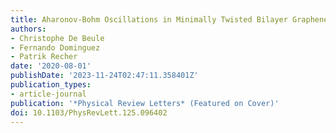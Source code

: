 ```yaml
---
title: Aharonov-Bohm Oscillations in Minimally Twisted Bilayer Graphene
authors:
- Christophe De Beule
- Fernando Dominguez
- Patrik Recher
date: '2020-08-01'
publishDate: '2023-11-24T02:47:11.358401Z'
publication_types:
- article-journal
publication: '*Physical Review Letters* (Featured on Cover)'
doi: 10.1103/PhysRevLett.125.096402
---
```


